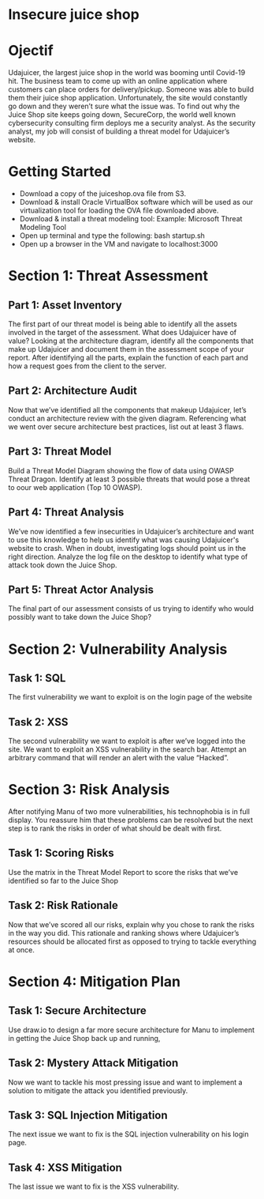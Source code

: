 # Insecure juice shop

# Ojectif
Udajuicer, the largest juice shop in the world was booming until Covid-19 hit. The business team to come up with an online application where customers can place orders for 
delivery/pickup. Someone was able to build them their juice shop application. Unfortunately, the site would constantly go down and they weren’t sure what the issue was. 
To find out why the Juice Shop site keeps going down, SecureCorp, the world well known cybersecurity consulting firm deploys me a security analyst.
As the security analyst, my job will consist of building a threat model for Udajuicer’s website.

# Getting Started
* Download a copy of the juiceshop.ova file from S3. 
* Download & install Oracle VirtualBox software which will be used as our virtualization tool for loading the OVA file downloaded above.
* Download & install a threat modeling tool:
  Example: Microsoft Threat Modeling Tool
* Open up terminal and type the following: bash startup.sh
* Open up a browser in the VM and navigate to localhost:3000

# Section 1: Threat Assessment
## Part 1: Asset Inventory
The first part of our threat model is being able to identify all the assets involved in the target of the assessment. What does Udajuicer have of value? Looking at the architecture 
diagram, identify all the components that make up Udajuicer and document them in the assessment scope of your report. After identifying all the parts, explain the function of each
part and how a request goes from the client to the server. 

## Part 2: Architecture Audit
Now that we’ve identified all the components that makeup Udajuicer, let’s conduct an architecture review with the given diagram. Referencing what we went over secure architecture best 
practices, list out at least 3 flaws. 

## Part 3: Threat Model
Build a Threat Model Diagram showing the flow of data using OWASP Threat Dragon. Identify at least 3 possible threats that would pose a threat to oour web application (Top 10
OWASP).

## Part 4: Threat Analysis
We’ve now identified a few insecurities in Udajuicer’s architecture and want to use this knowledge to help us identify what was causing Udajuicer's website to crash. When in doubt,
investigating logs should point us in the right direction. Analyze the log file on the desktop to identify what type of attack took down the Juice Shop.

## Part 5: Threat Actor Analysis
The final part of our assessment consists of us trying to identify who would possibly want to take down the Juice Shop? 

# Section 2: Vulnerability Analysis
## Task 1: SQL 
The first vulnerability we want to exploit is on the login page of the website

## Task 2: XSS
The second vulnerability we want to exploit is after we’ve logged into the site. We want to exploit an XSS vulnerability in the search bar. Attempt an arbitrary command that will
render an alert with the value “Hacked”. 

# Section 3: Risk Analysis
After notifying Manu of two more vulnerabilities, his technophobia is in full display. You reassure him that these problems can be resolved but the next step is to rank the risks in
order of what should be dealt with first. 
## Task 1: Scoring Risks
Use the matrix in the Threat Model Report to score the risks that we’ve identified so far to the Juice Shop

## Task 2: Risk Rationale

Now that we’ve scored all our risks, explain why you chose to rank the risks in the way you did. This rationale and ranking shows where Udajuicer’s resources should be allocated
first as opposed to trying to tackle everything at once.

# Section 4: Mitigation Plan
## Task 1: Secure Architecture
Use draw.io to design a far more secure architecture for Manu to implement in getting the Juice Shop back up and running,

## Task 2: Mystery Attack Mitigation
Now we want to tackle his most pressing issue and want to implement a solution to mitigate the attack you identified previously.

## Task 3: SQL Injection Mitigation
The next issue we want to fix is the SQL injection vulnerability on his login page.

## Task 4: XSS Mitigation
The last issue we want to fix is the XSS vulnerability.
